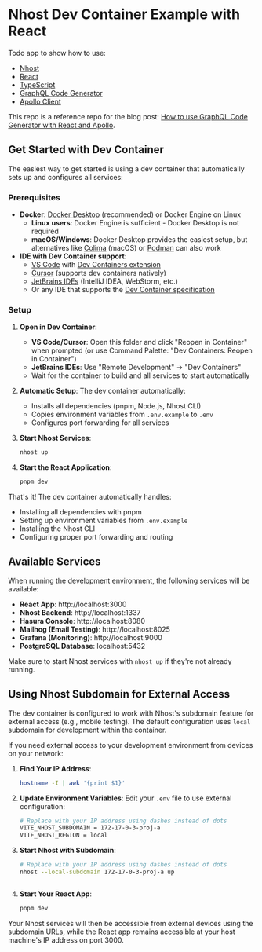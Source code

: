 # Nhost Dev Container Example with React

Todo app to show how to use:

- [Nhost](https://nhost.io/)
- [React](https://reactjs.org/)
- [TypeScript](https://www.typescriptlang.org/)
- [GraphQL Code Generator](https://the-guild.dev/graphql/codegen)
- [Apollo Client](https://www.apollographql.com/docs/react/)

This repo is a reference repo for the blog post: [How to use GraphQL Code Generator with React and Apollo](https://nhost.io/blog/how-to-use-graphql-code-generator-with-react-and-apollo).

## Get Started with Dev Container

The easiest way to get started is using a dev container that automatically sets up and configures all services:

### Prerequisites

- **Docker**: [Docker Desktop](https://www.docker.com/products/docker-desktop/) (recommended) or Docker Engine on Linux
  - **Linux users**: Docker Engine is sufficient - Docker Desktop is not required
  - **macOS/Windows**: Docker Desktop provides the easiest setup, but alternatives like [Colima](https://github.com/abiosoft/colima) (macOS) or [Podman](https://podman.io/) can also work
- **IDE with Dev Container support**:
  - [VS Code](https://code.visualstudio.com/) with [Dev Containers extension](https://marketplace.visualstudio.com/items?itemName=ms-vscode-remote.remote-containers)
  - [Cursor](https://cursor.sh/) (supports dev containers natively)
  - [JetBrains IDEs](https://www.jetbrains.com/help/idea/connect-to-devcontainer.html) (IntelliJ IDEA, WebStorm, etc.)
  - Or any IDE that supports the [Dev Container specification](https://containers.dev/)

### Setup

1. **Open in Dev Container**:

   - **VS Code/Cursor**: Open this folder and click "Reopen in Container" when prompted (or use Command Palette: "Dev Containers: Reopen in Container")
   - **JetBrains IDEs**: Use "Remote Development" → "Dev Containers"
   - Wait for the container to build and all services to start automatically

2. **Automatic Setup**: The dev container automatically:

   - Installs all dependencies (pnpm, Node.js, Nhost CLI)
   - Copies environment variables from `.env.example` to `.env`
   - Configures port forwarding for all services

3. **Start Nhost Services**:

   ```sh
   nhost up
   ```

4. **Start the React Application**:
   ```sh
   pnpm dev
   ```

That's it! The dev container automatically handles:

- Installing all dependencies with pnpm
- Setting up environment variables from `.env.example`
- Installing the Nhost CLI
- Configuring proper port forwarding and routing

## Available Services

When running the development environment, the following services will be available:

- **React App**: http://localhost:3000
- **Nhost Backend**: http://localhost:1337
- **Hasura Console**: http://localhost:8080
- **Mailhog (Email Testing)**: http://localhost:8025
- **Grafana (Monitoring)**: http://localhost:9000
- **PostgreSQL Database**: localhost:5432

Make sure to start Nhost services with `nhost up` if they're not already running.

## Using Nhost Subdomain for External Access

The dev container is configured to work with Nhost's subdomain feature for external access (e.g., mobile testing). The default configuration uses `local` subdomain for development within the container.

If you need external access to your development environment from devices on your network:

1. **Find Your IP Address**:

   ```bash
   hostname -I | awk '{print $1}'
   ```

2. **Update Environment Variables**:
   Edit your `.env` file to use external configuration:

   ```bash
   # Replace with your IP address using dashes instead of dots
   VITE_NHOST_SUBDOMAIN = 172-17-0-3-proj-a
   VITE_NHOST_REGION = local
   ```

3. **Start Nhost with Subdomain**:

   ```bash
   # Replace with your IP address using dashes instead of dots
   nhost --local-subdomain 172-17-0-3-proj-a up
   ```

   ```

   ```

4. **Start Your React App**:
   ```bash
   pnpm dev
   ```

Your Nhost services will then be accessible from external devices using the subdomain URLs, while the React app remains accessible at your host machine's IP address on port 3000.

